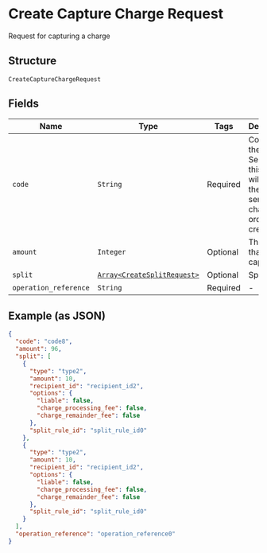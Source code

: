 
# Create Capture Charge Request

Request for capturing a charge

## Structure

`CreateCaptureChargeRequest`

## Fields

| Name | Type | Tags | Description |
|  --- | --- | --- | --- |
| `code` | `String` | Required | Code for the charge. Sending this field will update the code send on the charge and order creation. |
| `amount` | `Integer` | Optional | The amount that will be captured |
| `split` | [`Array<CreateSplitRequest>`](../../doc/models/create-split-request.md) | Optional | Splits |
| `operation_reference` | `String` | Required | - |

## Example (as JSON)

```json
{
  "code": "code8",
  "amount": 96,
  "split": [
    {
      "type": "type2",
      "amount": 10,
      "recipient_id": "recipient_id2",
      "options": {
        "liable": false,
        "charge_processing_fee": false,
        "charge_remainder_fee": false
      },
      "split_rule_id": "split_rule_id0"
    },
    {
      "type": "type2",
      "amount": 10,
      "recipient_id": "recipient_id2",
      "options": {
        "liable": false,
        "charge_processing_fee": false,
        "charge_remainder_fee": false
      },
      "split_rule_id": "split_rule_id0"
    }
  ],
  "operation_reference": "operation_reference0"
}
```

